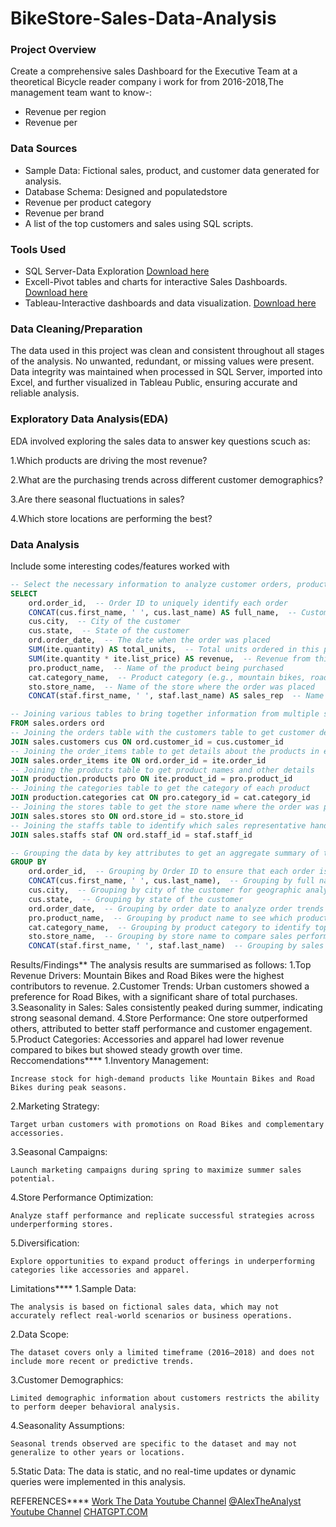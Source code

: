 # BikeStore-Sales-Data-Analysis
### Project Overview
Create a comprehensive sales Dashboard for the Executive Team at a theoretical Bicycle reader company i work for from 2016-2018,The management team want to know-:
- Revenue per region
- Revenue per 

### Data Sources
- Sample Data: Fictional sales, product, and customer data generated for analysis.
- Database Schema: Designed and populatedstore
- Revenue per product  category
- Revenue per brand
- A list of the top customers and sales using SQL scripts.

### Tools Used
- SQL Server-Data Exploration [Download here](https://instagram.com/damianmultipurpose)
- Excell-Pivot tables and charts for interactive Sales Dashboards.  [Download here](https://instagram.com/damianmultipurpose)
- Tableau-Interactive dashboards and data visualization.  [Download here](https://instagram.com/damianmultipurpose)
### Data Cleaning/Preparation
The data used in this project was clean and consistent throughout all stages of the analysis. No unwanted, redundant, or missing values were present. Data integrity was maintained when processed in SQL Server, imported into Excel, and further visualized in Tableau Public, ensuring accurate and reliable analysis.
### Exploratory Data Analysis(EDA)
EDA involved exploring the sales data to answer key questions scuch as:

1.Which products are driving the most revenue?

2.What are the purchasing trends across different customer demographics?

3.Are there seasonal fluctuations in sales?

4.Which store locations are performing the best?
### Data Analysis
Include some interesting codes/features worked with
```sql
-- Select the necessary information to analyze customer orders, product sales, and store performance
SELECT 
    ord.order_id,  -- Order ID to uniquely identify each order
    CONCAT(cus.first_name, ' ', cus.last_name) AS full_name,  -- Customer's full name for better readability
    cus.city,  -- City of the customer
    cus.state,  -- State of the customer
    ord.order_date,  -- The date when the order was placed
    SUM(ite.quantity) AS total_units,  -- Total units ordered in this particular order (sum of all items ordered)
    SUM(ite.quantity * ite.list_price) AS revenue,  -- Revenue from this order (total units * price per unit)
    pro.product_name,  -- Name of the product being purchased
    cat.category_name,  -- Product category (e.g., mountain bikes, road bikes)
    sto.store_name,  -- Name of the store where the order was placed
    CONCAT(staf.first_name, ' ', staf.last_name) AS sales_rep  -- Name of the sales representative who handled the order

-- Joining various tables to bring together information from multiple sources
FROM sales.orders ord
-- Joining the orders table with the customers table to get customer details
JOIN sales.customers cus ON ord.customer_id = cus.customer_id
-- Joining the order_items table to get details about the products in each order
JOIN sales.order_items ite ON ord.order_id = ite.order_id
-- Joining the products table to get product names and other details
JOIN production.products pro ON ite.product_id = pro.product_id
-- Joining the categories table to get the category of each product
JOIN production.categories cat ON pro.category_id = cat.category_id
-- Joining the stores table to get the store name where the order was placed
JOIN sales.stores sto ON ord.store_id = sto.store_id
-- Joining the staffs table to identify which sales representative handled the order
JOIN sales.staffs staf ON ord.staff_id = staf.staff_id

-- Grouping the data by key attributes to get an aggregate summary of the orders
GROUP BY
    ord.order_id,  -- Grouping by Order ID to ensure that each order is summarized individually
    CONCAT(cus.first_name, ' ', cus.last_name),  -- Grouping by full name of the customer
    cus.city,  -- Grouping by city of the customer for geographic analysis
    cus.state,  -- Grouping by state of the customer
    ord.order_date,  -- Grouping by order date to analyze order trends over time
    pro.product_name,  -- Grouping by product name to see which products are selling the most
    cat.category_name,  -- Grouping by product category to identify top categories
    sto.store_name,  -- Grouping by store name to compare sales performance across stores
    CONCAT(staf.first_name, ' ', staf.last_name)  -- Grouping by sales representative to track performance by staff;
```
Results/Findings**
The analysis results are summarised as follows:
    1.Top Revenue Drivers:
        Mountain Bikes and Road Bikes were the highest contributors to revenue.
    2.Customer Trends:
        Urban customers showed a preference for Road Bikes, with a significant share of total purchases.
    3.Seasonality in Sales:
        Sales consistently peaked during summer, indicating strong seasonal demand.
    4.Store Performance:
        One store outperformed others, attributed to better staff performance and customer engagement.
    5.Product Categories:
        Accessories and apparel had lower revenue compared to bikes but showed steady growth over time.
Reccomendations****
1.Inventory Management:

    Increase stock for high-demand products like Mountain Bikes and Road Bikes during peak seasons.

2.Marketing Strategy:

    Target urban customers with promotions on Road Bikes and complementary accessories.

3.Seasonal Campaigns:

    Launch marketing campaigns during spring to maximize summer sales potential.

4.Store Performance Optimization:

    Analyze staff performance and replicate successful strategies across underperforming stores.

5.Diversification:

    Explore opportunities to expand product offerings in underperforming categories like accessories and apparel.
Limitations****
1.Sample Data:

    The analysis is based on fictional sales data, which may not accurately reflect real-world scenarios or business operations.

2.Data Scope:

    The dataset covers only a limited timeframe (2016–2018) and does not include more recent or predictive trends.

3.Customer Demographics:

    Limited demographic information about customers restricts the ability to perform deeper behavioral analysis.

4.Seasonality Assumptions:

    Seasonal trends observed are specific to the dataset and may not generalize to other years or locations.

5.Static Data:
The data is static, and no real-time updates or dynamic queries were implemented in this analysis.

REFERENCES****
 [Work The Data Youtube Channel](https://www.youtube.com/watch?v=1pHYKdyRvrw&t=3748s)
 [@AlexTheAnalyst Youtube Channel](https://www.youtube.com/@AlexTheAnalyst)
 [CHATGPT.COM](https://chatgpt.com/c/675ca5f8-6bd8-8002-bfab-a677b20c933c)



